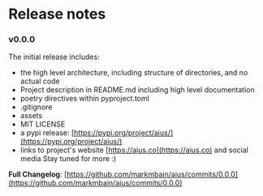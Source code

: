 # Release notes

### v0.0.0
The initial release includes:

- the high level architecture, including structure of directories, and no actual code
- Project description in README.md including high level documentation
- poetry directives within pyproject.toml
- .gitignore
- assets
- MIT LICENSE
- a pypi release: [https://pypi.org/project/aius/](https://pypi.org/project/aius/)
- links to project's website [https://aius.co](https://aius.co) and social media
Stay tuned for more :)

**Full Changelog**: [https://github.com/markmbain/aius/commits/0.0.0](https://github.com/markmbain/aius/commits/0.0.0)